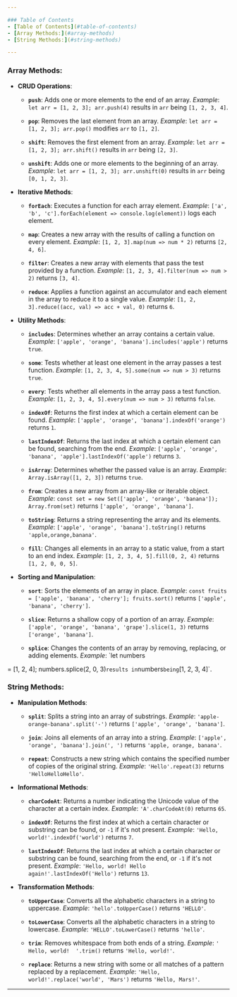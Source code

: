 ```yaml
---

### Table of Contents
- [Table of Contents](#table-of-contents)
- [Array Methods:](#array-methods)
- [String Methods:](#string-methods)

---
```


### Array Methods:

- **CRUD Operations**:

  - **`push`**: Adds one or more elements to the end of an array.
    _Example_: `let arr = [1, 2, 3]; arr.push(4)` results in `arr` being `[1, 2, 3, 4]`.
  - **`pop`**: Removes the last element from an array.
    _Example_: `let arr = [1, 2, 3]; arr.pop()` modifies `arr` to `[1, 2]`.

  - **`shift`**: Removes the first element from an array.
    _Example_: `let arr = [1, 2, 3]; arr.shift()` results in `arr` being `[2, 3]`.

  - **`unshift`**: Adds one or more elements to the beginning of an array.
    _Example_: `let arr = [1, 2, 3]; arr.unshift(0)` results in `arr` being `[0, 1, 2, 3]`.

- **Iterative Methods**:

  - **`forEach`**: Executes a function for each array element.
    _Example_: `['a', 'b', 'c'].forEach(element => console.log(element))` logs each element.

  - **`map`**: Creates a new array with the results of calling a function on every element.
    _Example_: `[1, 2, 3].map(num => num * 2)` returns `[2, 4, 6]`.

  - **`filter`**: Creates a new array with elements that pass the test provided by a function.
    _Example_: `[1, 2, 3, 4].filter(num => num > 2)` returns `[3, 4]`.

  - **`reduce`**: Applies a function against an accumulator and each element in the array to reduce it to a single value.
    _Example_: `[1, 2, 3].reduce((acc, val) => acc + val, 0)` returns `6`.

- **Utility Methods**:

  - **`includes`**: Determines whether an array contains a certain value.
    _Example_: `['apple', 'orange', 'banana'].includes('apple')` returns `true`.

  - **`some`**: Tests whether at least one element in the array passes a test function.
    _Example_: `[1, 2, 3, 4, 5].some(num => num > 3)` returns `true`.

  - **`every`**: Tests whether all elements in the array pass a test function.
    _Example_: `[1, 2, 3, 4, 5].every(num => num > 3)` returns `false`.

  - **`indexOf`**: Returns the first index at which a certain element can be found.
    _Example_: `['apple', 'orange', 'banana'].indexOf('orange')` returns `1`.

  - **`lastIndexOf`**: Returns the last index at which a certain element can be found, searching from the end.
    _Example_: `['apple', 'orange', 'banana', 'apple'].lastIndexOf('apple')` returns `3`.

  - **`isArray`**: Determines whether the passed value is an array.
    _Example_: `Array.isArray([1, 2, 3])` returns `true`.

  - **`from`**: Creates a new array from an array-like or iterable object.
    _Example_: `const set = new Set(['apple', 'orange', 'banana']); Array.from(set)` returns `['apple', 'orange', 'banana']`.

  - **`toString`**: Returns a string representing the array and its elements.
    _Example_: `['apple', 'orange', 'banana'].toString()` returns `'apple,orange,banana'`.

  - **`fill`**: Changes all elements in an array to a static value, from a start to an end index.
    _Example_: `[1, 2, 3, 4, 5].fill(0, 2, 4)` returns `[1, 2, 0, 0, 5]`.

- **Sorting and Manipulation**:

  - **`sort`**: Sorts the elements of an array in place.
    _Example_: `const fruits = ['apple', 'banana', 'cherry']; fruits.sort()` returns `['apple', 'banana', 'cherry']`.

  - **`slice`**: Returns a shallow copy of a portion of an array.
    _Example_: `['apple', 'orange', 'banana', 'grape'].slice(1, 3)` returns `['orange', 'banana']`.

  - **`splice`**: Changes the contents of an array by removing, replacing, or adding elements.
    _Example_: `let numbers

= [1, 2, 4]; numbers.splice(2, 0, 3)`results in`numbers`being`[1, 2, 3, 4]`.

### String Methods:

- **Manipulation Methods**:

  - **`split`**: Splits a string into an array of substrings.
    _Example_: `'apple-orange-banana'.split('-')` returns `['apple', 'orange', 'banana']`.

  - **`join`**: Joins all elements of an array into a string.
    _Example_: `['apple', 'orange', 'banana'].join(', ')` returns `'apple, orange, banana'`.

  - **`repeat`**: Constructs a new string which contains the specified number of copies of the original string.
    _Example_: `'Hello'.repeat(3)` returns `'HelloHelloHello'`.

- **Informational Methods**:

  - **`charCodeAt`**: Returns a number indicating the Unicode value of the character at a certain index.
    _Example_: `'A'.charCodeAt(0)` returns `65`.

  - **`indexOf`**: Returns the first index at which a certain character or substring can be found, or `-1` if it's not present.
    _Example_: `'Hello, world!'.indexOf('world')` returns `7`.

  - **`lastIndexOf`**: Returns the last index at which a certain character or substring can be found, searching from the end, or `-1` if it's not present.
    _Example_: `'Hello, world! Hello again!'.lastIndexOf('Hello')` returns `13`.

- **Transformation Methods**:

  - **`toUpperCase`**: Converts all the alphabetic characters in a string to uppercase.
    _Example_: `'hello'.toUpperCase()` returns `'HELLO'`.

  - **`toLowerCase`**: Converts all the alphabetic characters in a string to lowercase.
    _Example_: `'HELLO'.toLowerCase()` returns `'hello'`.

  - **`trim`**: Removes whitespace from both ends of a string.
    _Example_: `'  Hello, world!  '.trim()` returns `'Hello, world!'`.

  - **`replace`**: Returns a new string with some or all matches of a pattern replaced by a replacement.
    _Example_: `'Hello, world!'.replace('world', 'Mars')` returns `'Hello, Mars!'`.

---
